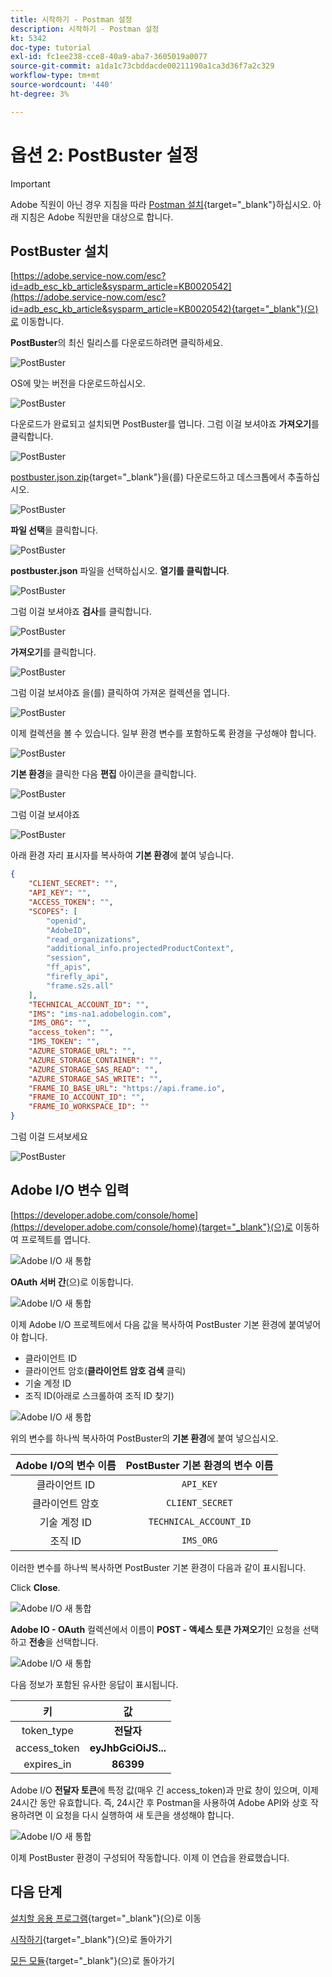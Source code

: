 ```yaml
---
title: 시작하기 - Postman 설정
description: 시작하기 - Postman 설정
kt: 5342
doc-type: tutorial
exl-id: fc1ee238-cce8-40a9-aba7-3605019a0077
source-git-commit: a1da1c73cbddacde00211190a1ca3d36f7a2c329
workflow-type: tm+mt
source-wordcount: '440'
ht-degree: 3%

---
```


# 옵션 2: PostBuster 설정

>[!IMPORTANT]
>
>Adobe 직원이 아닌 경우 지침을 따라 [Postman 설치](./ex7.md){target="_blank"}하십시오. 아래 지침은 Adobe 직원만을 대상으로 합니다.

## PostBuster 설치

[https://adobe.service-now.com/esc?id=adb_esc_kb_article&sysparm_article=KB0020542](https://adobe.service-now.com/esc?id=adb_esc_kb_article&sysparm_article=KB0020542){target="_blank"}(으)로 이동합니다.

**PostBuster**&#x200B;의 최신 릴리스를 다운로드하려면 클릭하세요.

![PostBuster](./images/pb1.png)

OS에 맞는 버전을 다운로드하십시오.

![PostBuster](./images/pb2.png)

다운로드가 완료되고 설치되면 PostBuster를 엽니다. 그럼 이걸 보셔야죠 **가져오기**&#x200B;를 클릭합니다.

![PostBuster](./images/pb3.png)

[postbuster.json.zip](./../../../assets/postman/postbuster.json.zip){target="_blank"}을(를) 다운로드하고 데스크톱에서 추출하십시오.

![PostBuster](./images/pbpb.png)

**파일 선택**&#x200B;을 클릭합니다.

![PostBuster](./images/pb4.png)

**postbuster.json** 파일을 선택하십시오. **열기를 클릭합니다**.

![PostBuster](./images/pb5.png)

그럼 이걸 보셔야죠 **검사**&#x200B;를 클릭합니다.

![PostBuster](./images/pb6.png)

**가져오기**&#x200B;를 클릭합니다.

![PostBuster](./images/pb7.png)

그럼 이걸 보셔야죠 을(를) 클릭하여 가져온 컬렉션을 엽니다.

![PostBuster](./images/pb8.png)

이제 컬렉션을 볼 수 있습니다. 일부 환경 변수를 포함하도록 환경을 구성해야 합니다.

![PostBuster](./images/pb9.png)

**기본 환경**&#x200B;을 클릭한 다음 **편집** 아이콘을 클릭합니다.

![PostBuster](./images/pb10.png)

그럼 이걸 보셔야죠

![PostBuster](./images/pb11.png)

아래 환경 자리 표시자를 복사하여 **기본 환경**&#x200B;에 붙여 넣습니다.

```json
{
	"CLIENT_SECRET": "",
	"API_KEY": "",
	"ACCESS_TOKEN": "",
	"SCOPES": [
		"openid",
		"AdobeID",
		"read_organizations", 
		"additional_info.projectedProductContext", 
		"session",
		"ff_apis",
		"firefly_api",
		"frame.s2s.all"
	],
	"TECHNICAL_ACCOUNT_ID": "",
	"IMS": "ims-na1.adobelogin.com",
	"IMS_ORG": "",
	"access_token": "",
	"IMS_TOKEN": "",
	"AZURE_STORAGE_URL": "",
	"AZURE_STORAGE_CONTAINER": "",
	"AZURE_STORAGE_SAS_READ": "",
	"AZURE_STORAGE_SAS_WRITE": "",
	"FRAME_IO_BASE_URL": "https://api.frame.io",
	"FRAME_IO_ACCOUNT_ID": "",
	"FRAME_IO_WORKSPACE_ID": ""
}
```

그럼 이걸 드셔보세요

![PostBuster](./images/pb12.png)

## Adobe I/O 변수 입력

[https://developer.adobe.com/console/home](https://developer.adobe.com/console/home){target="_blank"}(으)로 이동하여 프로젝트를 엽니다.

![Adobe I/O 새 통합](./images/iopr.png)

**OAuth 서버 간**(으)로 이동합니다.

![Adobe I/O 새 통합](./images/iopbvar1.png)

이제 Adobe I/O 프로젝트에서 다음 값을 복사하여 PostBuster 기본 환경에 붙여넣어야 합니다.

- 클라이언트 ID
- 클라이언트 암호(**클라이언트 암호 검색** 클릭)
- 기술 계정 ID
- 조직 ID(아래로 스크롤하여 조직 ID 찾기)

![Adobe I/O 새 통합](./images/iopbvar2.png)

위의 변수를 하나씩 복사하여 PostBuster의 **기본 환경**&#x200B;에 붙여 넣으십시오.

| Adobe I/O의 변수 이름 | PostBuster 기본 환경의 변수 이름 |
|:-------------:| :---------------:| 
| 클라이언트 ID | `API_KEY` |
| 클라이언트 암호 | `CLIENT_SECRET` |
| 기술 계정 ID | `TECHNICAL_ACCOUNT_ID` |
| 조직 ID | `IMS_ORG` |

이러한 변수를 하나씩 복사하면 PostBuster 기본 환경이 다음과 같이 표시됩니다.

Click **Close**.

![Adobe I/O 새 통합](./images/iopbvar3.png)

**Adobe IO - OAuth** 컬렉션에서 이름이 **POST - 액세스 토큰 가져오기**&#x200B;인 요청을 선택하고 **전송**&#x200B;을 선택합니다.

![Adobe I/O 새 통합](./images/iopbvar3a.png)

다음 정보가 포함된 유사한 응답이 표시됩니다.

| 키 | 값 |
|:-------------:| :---------------:| 
| token_type | **전달자** |
| access_token | **eyJhbGciOiJS...** |
| expires_in | **86399** |

Adobe I/O **전달자 토큰**&#x200B;에 특정 값(매우 긴 access_token)과 만료 창이 있으며, 이제 24시간 동안 유효합니다. 즉, 24시간 후 Postman을 사용하여 Adobe API와 상호 작용하려면 이 요청을 다시 실행하여 새 토큰을 생성해야 합니다.

![Adobe I/O 새 통합](./images/iopbvar4.png)

이제 PostBuster 환경이 구성되어 작동합니다. 이제 이 연습을 완료했습니다.

## 다음 단계

[설치할 응용 프로그램](./ex9.md){target="_blank"}(으)로 이동

[시작하기](./getting-started.md){target="_blank"}(으)로 돌아가기

[모든 모듈](./../../../overview.md){target="_blank"}(으)로 돌아가기
